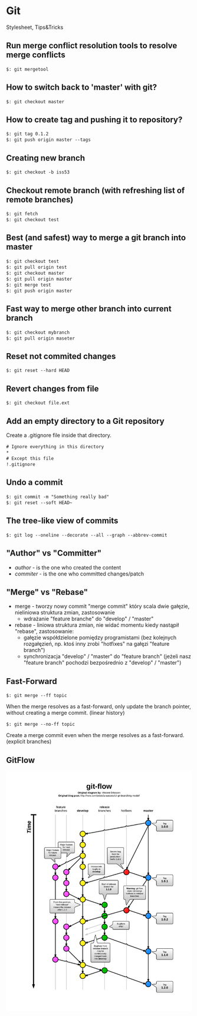 # Git

Stylesheet, Tips&Tricks

## Run merge conflict resolution tools to resolve merge conflicts

```
$: git mergetool
```

##  How to switch back to 'master' with git?

```
$: git checkout master
```

##  How to create tag and pushing it to repository?

```
$: git tag 0.1.2
$: git push origin master --tags
```

## Creating new branch

```
$: git checkout -b iss53
```

## Checkout remote branch (with refreshing list of remote branches)

```
$: git fetch
$: git checkout test
```

## Best (and safest) way to merge a git branch into master

```
$: git checkout test
$: git pull origin test
$: git checkout master
$: git pull origin master
$: git merge test
$: git push origin master
```
## Fast way to merge other branch into current branch

```
$: git checkout mybranch
$: git pull origin maseter
```

## Reset not commited changes

```
$: git reset --hard HEAD
```

## Revert changes from file

```
$: git checkout file.ext
```

## Add an empty directory to a Git repository

Create a .gitignore file inside that directory.

```
# Ignore everything in this directory
*
# Except this file
!.gitignore
```

## Undo a commit
```
$: git commit -m "Something really bad"
$: git reset --soft HEAD~
```

## The tree-like view of commits

```
$: git log --oneline --decorate --all --graph --abbrev-commit
```

## "Author" vs "Committer"

- *author* - is the one who created the content
- *commiter* - is the one who committed changes/patch

## "Merge" vs "Rebase"

- merge - tworzy nowy commit "merge commit" który scala dwie gałęzie, nieliniowa struktura zmian, zastosowanie
  - wdrażanie "feature branche" do "develop" / "master"
- rebase - liniowa struktura zmian, nie widać momentu kiedy nastąpił "rebase", zastosowanie:
  - gałęzie współdzielone pomiędzy programistami (bez kolejnych rozgałęzień, np. ktoś inny zrobi "hotfixes" na gałęzi "feature branch")
  - synchronizacja "develop" / "master" do "feature branch" (jeżeli nasz "feature branch" pochodzi bezpośrednio z "develop" / "master")

## Fast-Forward

```
$: git merge --ff topic
```

When the merge resolves as a fast-forward, only update the branch pointer, without creating a merge commit. (linear history)

```
$: git merge --no-ff topic
```

Create a merge commit even when the merge resolves as a fast-forward. (explicit branches)

## GitFlow

![git-flow.png](git-flow.png)